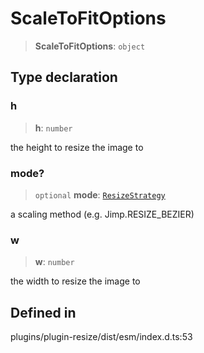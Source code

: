 # ScaleToFitOptions

> **ScaleToFitOptions**: `object`

## Type declaration

### h

> **h**: `number`

the height to resize the image to

### mode?

> `optional` **mode**:
> [`ResizeStrategy`](../../enumerations/resizestrategy/index.md)

a scaling method (e.g. Jimp.RESIZE_BEZIER)

### w

> **w**: `number`

the width to resize the image to

## Defined in

plugins/plugin-resize/dist/esm/index.d.ts:53
